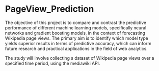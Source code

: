 # PageView_Prediction


The objective of this project is to compare and contrast the predictive performance of different machine learning models, specifically neural networks and gradient boosting models, in the context of forecasting Wikipedia page views. The primary aim is to identify which model type yields superior results in terms of predictive accuracy, which can inform future research and practical applications in the field of web analytics.

The study will involve collecting a dataset of Wikipedia page views over a specified time period, using the mediawiki API.
